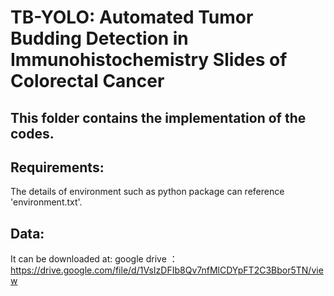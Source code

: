 # TB-YOLO: Automated Tumor Budding Detection in Immunohistochemistry Slides of Colorectal Cancer

## This folder contains the implementation of the codes.

## Requirements:
The details of environment such as python package can reference 'environment.txt'.

## Data:
It can be downloaded at: 
google drive ：https://drive.google.com/file/d/1VsIzDFIb8Qv7nfMlCDYpFT2C3Bbor5TN/view

